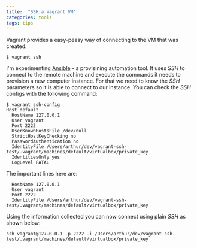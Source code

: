 ```yaml
---
title:  "SSH a Vagrant VM"
categories: tools
tags: tips
---
```


Vagrant provides a easy-peasy way of connecting to the VM that was created.

    $ vagrant ssh

I'm experimenting [Ansible](ansible.com) - a provisining automation tool. It uses *SSH* to connect to the remote machine and execute the commands it needs to provision a new computer instance. For that we need to know the *SSH* parameters so it is able to connect to our instance. You can check the *SSH* configs with the following command:

    $ vagrant ssh-config
    Host default
      HostName 127.0.0.1
      User vagrant
      Port 2222
      UserKnownHostsFile /dev/null
      StrictHostKeyChecking no
      PasswordAuthentication no
      IdentityFile /Users/arthur/dev/vagrant-ssh-test/.vagrant/machines/default/virtualbox/private_key
      IdentitiesOnly yes
      LogLevel FATAL

The important lines here are:

      HostName 127.0.0.1
      User vagrant
      Port 2222
      IdentityFile /Users/arthur/dev/vagrant-ssh-test/.vagrant/machines/default/virtualbox/private_key

Using the information collected you can now connect using plain *SSH* as shown below:

    ssh vagrant@127.0.0.1 -p 2222 -i /Users/arthur/dev/vagrant-ssh-test/.vagrant/machines/default/virtualbox/private_key

